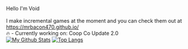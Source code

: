 Hello I'm Void<br><br>
I make incremental games at the moment and you can check them out at https://mrbacon470.github.io/<br>
:fire: - Currently working on: Coop Co Update 2.0<br>
[![My Github Stats](https://github-readme-stats.vercel.app/api?username=MrBacon470&count_private=true&show_icons=true&theme=dark)](https://github.com/anuraghazra/github-readme-stats)
[![Top Langs](https://github-readme-stats.vercel.app/api/top-langs/?username=MrBacon470&theme=dark&layout=compact)](https://github.com/anuraghazra/github-readme-stats)
